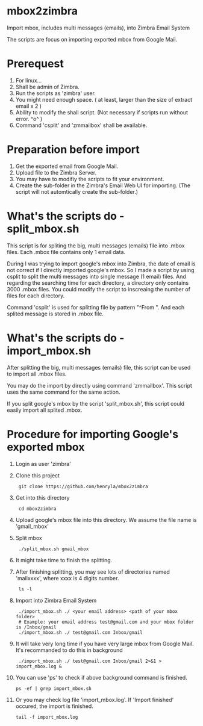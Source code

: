 # mbox2zimbra
Import mbox, includes multi messages (emails), into Zimbra Email System

The scripts are focus on importing exported mbox from Google Mail.

# Prerequest
1. For linux...
2. Shall be admin of Zimbra.
3. Run the scripts as 'zimbra' user.
4. You might need enough space. ( at least, larger than the size of extract email x 2 )
5. Ability to modify the shall script. (Not necessary if scripts run without error. ^o^ )
6. Command 'csplit' and 'zmmailbox' shall be available.

# Preparation before import
1. Get the exported email from Google Mail.
2. Upload file to the Zimbra Server.
3. You may have to modifiy the scripts to fit your environment.
4. Create the sub-folder in the Zimbra's Email Web UI for importing. (The script will not automtically create the sub-folder.)

# What's the scripts do - split_mbox.sh
This script is for spliting the big, multi messages (emails) file into .mbox files. Each .mbox file contains only 1 email data.

During I was trying to import google's mbox into Zimbra, the date of email is not correct if I directly imported google's mbox. So I made a script by using csplit to split the multi messages into single message (1 email) files. And regarding the searching time for each directory, a directory only contains 3000 .mbox files. You could modify the script to inscreaing the number of files for each directory.

Command 'csplit' is used for splitting file by pattern "^From ". And each splited message is stored in .mbox file.

# What's the scripts do - import_mbox.sh
After splitting the big, multi messages (emails) file, this script can be used to import all .mbox files.

You may do the import by directly using command 'zmmailbox'. This script uses the same command for the same action.

If you split google's mbox by the script 'split_mbox.sh', this script could easily import all splited .mbox.

# Procedure for importing Google's exported mbox
1. Login as user 'zimbra'
2. Clone this project

        git clone https://github.com/henryla/mbox2zimbra

3. Get into this directory

        cd mbox2zimbra

4. Upload google's mbox file into this directory. We assume the file name is 'gmail_mbox'
5. Split mbox

        ./split_mbox.sh gmail_mbox

6. It might take time to finish the splitting.
7. After finishing splitting, you may see lots of directories named 'mailxxxx', where xxxx is 4 digits number.

        ls -l

8. Import into Zimbra Email System

        ./import_mbox.sh ./ <your email address> <path of your mbox folder>
        # Example: your email address test@gmail.com and your mbox folder is /Inbox/gmail
        ./import_mbox.sh ./ test@gmail.com Inbox/gmail

9. It will take very long time if you have very large mbox from Google Mail. It's recommanded to do this in background

        ./import_mbox.sh ./ test@gmail.com Inbox/gmail 2>&1 > import_mbox.log &

10. You can use 'ps' to check if above background command is finished.

        ps -ef | grep import_mbox.sh

11. Or you may check log file 'import_mbox.log'. If 'Import finished' occured, the import is finished.

        tail -f import_mbox.log
